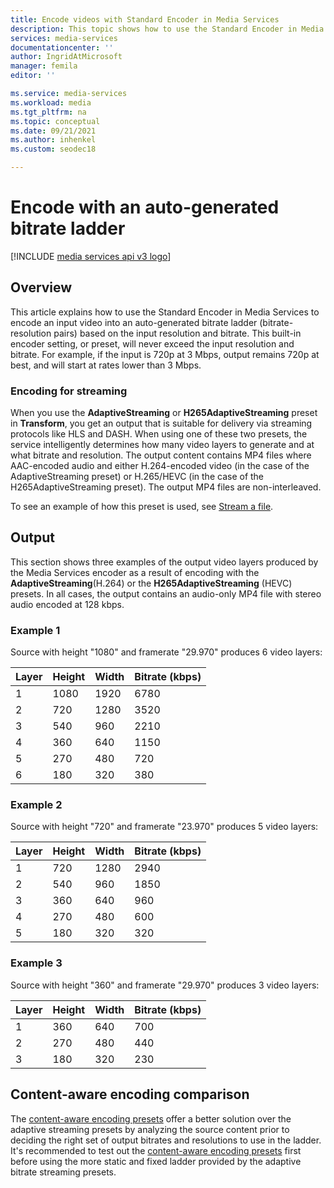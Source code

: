 ```yaml
---
title: Encode videos with Standard Encoder in Media Services 
description: This topic shows how to use the Standard Encoder in Media Services to encode an input video with an auto-generated bitrate ladder, based on the input resolution and bitrate. 
services: media-services
documentationcenter: ''
author: IngridAtMicrosoft
manager: femila
editor: ''

ms.service: media-services
ms.workload: media
ms.tgt_pltfrm: na
ms.topic: conceptual
ms.date: 09/21/2021
ms.author: inhenkel
ms.custom: seodec18

---
```

#  Encode with an auto-generated bitrate ladder

[!INCLUDE [media services api v3 logo](./includes/v3-hr.md)]

## Overview

This article explains how to use the Standard Encoder in Media Services to encode an input video into an auto-generated bitrate ladder (bitrate-resolution pairs) based on the input resolution and bitrate. This built-in encoder setting, or preset, will never exceed the input resolution and bitrate. For example, if the input is 720p at 3 Mbps, output remains 720p at best, and will start at rates lower than 3 Mbps.

### Encoding for streaming

When you use the **AdaptiveStreaming** or **H265AdaptiveStreaming** preset in **Transform**, you get an output that is suitable for delivery via streaming protocols like HLS and DASH. When using one of these two presets, the service intelligently determines how many video layers to generate and at what bitrate and resolution. The output content contains MP4 files where AAC-encoded audio and either H.264-encoded video (in the case of the AdaptiveStreaming preset) or H.265/HEVC (in the case of the H265AdaptiveStreaming preset). The output MP4 files are non-interleaved.

To see an example of how this preset is used, see [Stream a file](stream-files-dotnet-quickstart.md).

## Output

This section shows three examples of the output video layers produced by the Media Services encoder as a result of encoding with the **AdaptiveStreaming**(H.264) or the **H265AdaptiveStreaming** (HEVC) presets. In all cases, the output contains an audio-only MP4 file with stereo audio encoded at 128 kbps.

### Example 1
Source with height "1080" and framerate "29.970" produces 6 video layers:

|Layer|Height|Width|Bitrate (kbps)|
|---|---|---|---|
|1|1080|1920|6780|
|2|720|1280|3520|
|3|540|960|2210|
|4|360|640|1150|
|5|270|480|720|
|6|180|320|380|

### Example 2
Source with height "720" and framerate "23.970" produces 5 video layers:

|Layer|Height|Width|Bitrate (kbps)|
|---|---|---|---|
|1|720|1280|2940|
|2|540|960|1850|
|3|360|640|960|
|4|270|480|600|
|5|180|320|320|

### Example 3
Source with height "360" and framerate "29.970" produces 3 video layers:

|Layer|Height|Width|Bitrate (kbps)|
|---|---|---|---|
|1|360|640|700|
|2|270|480|440|
|3|180|320|230|


## Content-aware encoding comparison

The [content-aware encoding presets](./encode-content-aware-concept.md) offer a better solution over the adaptive streaming presets by analyzing the source content prior to deciding the right set of output bitrates and resolutions to use in the ladder.
It's recommended to test out the [content-aware encoding presets](./encode-content-aware-concept.md) first before using the more static and fixed ladder provided by the adaptive bitrate streaming presets.

